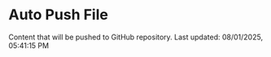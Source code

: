 # Auto Push File

Content that will be pushed to GitHub repository.
Last updated: 08/01/2025, 05:41:15 PM